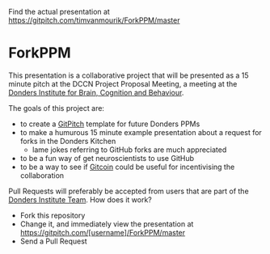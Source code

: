 Find the actual presentation at https://gitpitch.com/timvanmourik/ForkPPM/master

# ForkPPM
This presentation is a collaborative project that will be presented as a 15 minute pitch at the DCCN Project Proposal Meeting, a meeting at the [Donders Institute for Brain, Cognition and Behaviour](http://www.ru.nl/donders).

The goals of this project are:
- to create a [GitPitch](https://gitpitch.com) template for future Donders PPMs
- to make a humurous 15 minute example presentation about a request for forks in the Donders Kitchen
  - lame jokes referring to GitHub forks are much appreciated
- to be a fun way of get neuroscientists to use GitHub
- to be a way to see if [Gitcoin](gitcoin.co) could be useful for incentivising the collaboration

Pull Requests will preferably be accepted from users that are part of the [Donders Institute Team](https://github.com/orgs/Donders-Institute). How does it work?
- Fork this repository
- Change it, and immediately view the presentation at https://gitpitch.com/[username]/ForkPPM/master
- Send a Pull Request
